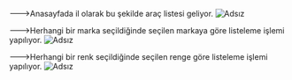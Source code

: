 --->Anasayfada il olarak bu şekilde araç listesi geliyor.
![Adsız](https://user-images.githubusercontent.com/41199747/114317520-22787100-9b11-11eb-97e6-61352d4ed0ce.png)

--->Herhangi bir marka seçildiğinde seçilen markaya göre listeleme işlemi yapılıyor.
![Adsız](https://user-images.githubusercontent.com/41199747/114317635-a6caf400-9b11-11eb-8c8f-a0dfb121f4d7.png)

--->Herhangi bir renk seçildiğinde seçilen renge göre listeleme işlemi yapılıyor.
![Adsız](https://user-images.githubusercontent.com/41199747/114317674-ec87bc80-9b11-11eb-86d7-b031abade2f3.png)



